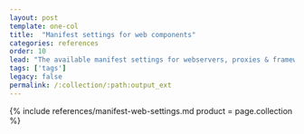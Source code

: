 ```yaml
---
layout: post
template: one-col
title:  "Manifest settings for web components"
categories: references
order: 10
lead: "The available manifest settings for webservers, proxies & frameworks"
tags: ['tags']
legacy: false
permalink: /:collection/:path:output_ext
---
```


{% include references/manifest-web-settings.md product = page.collection %}